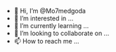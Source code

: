- 👋 Hi, I’m @Mo7medgoda
- 👀 I’m interested in ...
- 🌱 I’m currently learning ...
- 💞️ I’m looking to collaborate on ...
- 📫 How to reach me ...

<!---
Mo7medgoda/Mo7medgoda is a ✨ special ✨ repository because its `README.md` (this file) appears on your GitHub profile.
You can click the Preview link to take a look at your changes.
--->
